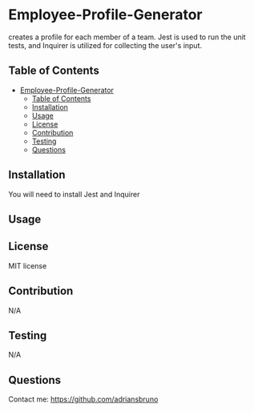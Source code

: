 # Employee-Profile-Generator
creates a profile for each member of a team. Jest is used to run the unit tests, and Inquirer is utilized for collecting the user's input.

## Table of Contents

- [Employee-Profile-Generator](#employee-profile-generator)
  - [Table of Contents](#table-of-contents)
  - [Installation](#installation)
  - [Usage](#usage)
  - [License](#license)
  - [Contribution](#contribution)
  - [Testing](#testing)
  - [Questions](#questions)

## Installation
You will need to install Jest and Inquirer
## Usage

## License
MIT license
## Contribution
N/A
## Testing
N/A
## Questions
Contact me:
https://github.com/adriansbruno
